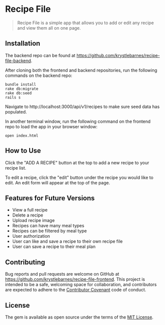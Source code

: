# Recipe File
> Recipe File is a simple app that allows you to add or edit any recipe and view them all on one page.

## Installation

The backend repo can be found at https://github.com/krystlebarnes/recipe-file-backend.

After cloning both the frontend and backend repositories, run the following commands on the backend repo:

```
bundle install
rake db:migrate
rake db:seed
rails s
```
Navigate to http://localhost:3000/api/v1/recipes to make sure seed data has populated.

In another terminal window, run the following command on the frontend repo to load the app in your browser window:

```
open index.html
```

## How to Use

Click the "ADD A RECIPE" button at the top to add a new recipe to your recipe list.

To edit a recipe, click the "edit" button under the recipe you would like to edit. An edit form will appear at the top of the page.

## Features for Future Versions
* View a full recipe
* Delete a recipe
* Upload recipe image
* Recipes can have many meal types
* Recipes can be filtered by meal type
* User authorization
* User can like and save a recipe to their own recipe file
* User can save a recipe to their meal plan

## Contributing

Bug reports and pull requests are welcome on GitHub at https://github.com/krystlebarnes/recipe-file-frontend. This project is intended to be a safe, welcoming space for collaboration, and contributors are expected to adhere to the [Contributor Covenant](http://contributor-covenant.org) code of conduct.

## License

The gem is available as open source under the terms of the [MIT License](https://opensource.org/licenses/MIT).



